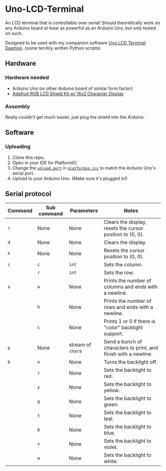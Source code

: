 # Uno-LCD-Terminal
An LCD terminal that is controllable over serial! Should theoretically work on any Arduino board at least as powerful as an Arduino Uno, but only tested on such.

Designed to be used with my companion software [Uno LCD Terminal Daemon](https://github.com/UnsignedArduino/Uno-LCD-Terminal-Daemon). (some terribly written Python scripts)

## Hardware

### Hardware needed

- Arduino Uno (or other Arduino board of similar form factor)
- [Adafruit RGB LCD Shield Kit w/ 16x2 Character Display](https://www.adafruit.com/product/716)

### Assembly

Really couldn't get much easier, just plug the shield into the Arduino. 

## Software

### Uploading

1. Clone this repo. 
2. Open in your IDE for PlatformIO.
3. Change the [`upload_port`](https://github.com/UnsignedArduino/Uno-LCD-Terminal/blob/main/platformio.ini#L15) in [`platformio.ini`](https://github.com/UnsignedArduino/Uno-LCD-Terminal/blob/main/platformio.ini) to match the Arduino Uno's serial port.
5. Upload to your Arduino Uno. (Make sure it's plugged in!)

## Serial protocol

| Command | Sub command | Parameters        | Notes                                                           |
|---------|-------------|-------------------|-----------------------------------------------------------------|
| `r`     | None        | None              | Clears the display, resets the cursor position to (0, 0).       |
| `d`     | None        | None              | Clears the display.                                             |
| `h`     | None        | None              | Resets the cursor position to (0, 0).                           |
| `c`     | `c`         | `int`             | Sets the column.                                                |
|         | `r`         | `int`             | Sets the row.                                                   |
| `a`     | `w`         | None              | Prints the number of columns and ends with a newline.           |
|         | `h`         | None              | Prints the number of rows and ends with a newline.              |
|         | `c`         | None              | Prints 1 or 0 if there is "color" backlight support.            |
| `p`     | None        | stream of `char`s | Send a bunch of characters to print, and finish with a newline. |
| `b`     | `o`         | None              | Turns the backlight off.                                        |
|         | `r`         | None              | Sets the backlight to red.                                      |
|         | `y`         | None              | Sets the backlight to yellow.                                   |
|         | `g`         | None              | Sets the backlight to green.                                    |
|         | `t`         | None              | Sets the backlight to teal.                                     |
|         | `b`         | None              | Sets the backlight to blue.                                     |
|         | `v`         | None              | Sets the backlight to violet.                                   |
|         | `w`         | None              | Sets the backlight to white.                                    |
